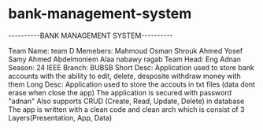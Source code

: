 # bank-management-system
----------BANK MANAGEMENT SYSTEM----------

Team Name:   team D
Memebers:    Mahmoud Osman
             Shrouk Ahmed
             Yosef Samy
             Ahmed Abdelmoniem
             Alaa nabawy ragab
Team Head:   Eng Adnan
Season:      24
IEEE Branch: BUBSB
Short Desc:  Application used to store bank accounts with the ability to edit, delete, desposite withdraw money with them
Long Desc:   Application used to store the accouts in txt files (data dont erase when close the app)
             The application is secured with password "adnan"
             Also supports CRUD (Create, Read, Update, Delete) in database
             The app is written with a clean code and clean arch
             which is consist of 3 Layers(Presentation, App, Data)
            
